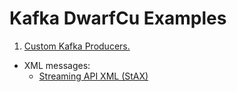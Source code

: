 # Kafka DwarfCu Examples

1. <a href="https://github.com/DwarfCu/kafka/tree/producerUpdate/src/main/java/kafka/producers">Custom Kafka Producers.</a>

* XML messages:
  * <a href="https://github.com/DwarfCu/kafka/tree/producerUpdate/src/main/java/kafka/producers#employeestaxreader">Streaming API XML (StAX)</a>